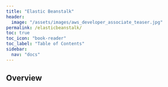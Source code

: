 ```yaml
---
title: "Elastic Beanstalk"
header:
  image: "/assets/images/aws_developer_associate_teaser.jpg"
permalink: /elasticbeanstalk/
toc: true
toc_icon: "book-reader"
toc_label: "Table of Contents"
sidebar:
  nav: "docs"
---
```


## Overview


